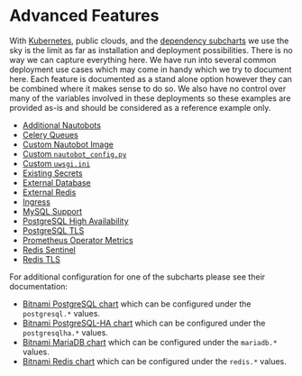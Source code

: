 # Advanced Features

With [Kubernetes](https://kubernetes.io/), public clouds, and the [dependency subcharts](/installation/dependencies) we use the sky is the limit as far as installation and deployment possibilities.  There is no way we can capture everything here.  We have run into several common deployment use cases which may come in handy which we try to document here.  Each feature is documented as a stand alone option however they can be combined where it makes sense to do so.  We also have no control over many of the variables involved in these deployments so these examples are provided as-is and should be considered as a reference example only.

* [Additional Nautobots](/advanced-features/additional-nautobots)
* [Celery Queues](/advanced-features/celery-queues)
* [Custom Nautobot Image](/advanced-features/custom-image)
* [Custom `nautobot_config.py`](/advanced-features/custom-nautobot-config)
* [Custom `uwsgi.ini`](/advanced-features/custom-uwsgi)
* [Existing Secrets](/advanced-features/existing-secrets)
* [External Database](/advanced-features/external-database)
* [External Redis](/advanced-features/external-redis)
* [Ingress](/advanced-features/ingress)
* [MySQL Support](/advanced-features/mysql)
* [PostgreSQL High Availability](/advanced-features/postgresql-ha)
* [PostgreSQL TLS](/advanced-features/postgresql-tls)
* [Prometheus Operator Metrics](/advanced-features/prometheus-metrics)
* [Redis Sentinel](/advanced-features/redis-sentinel)
* [Redis TLS](/advanced-features/redis-tls)

For additional configuration for one of the subcharts please see their documentation:

* [Bitnami PostgreSQL chart](https://github.com/bitnami/charts/tree/master/bitnami/postgresql) which can be configured under the `postgresql.*` values.
* [Bitnami PostgreSQL-HA chart](https://github.com/bitnami/charts/tree/main/bitnami/postgresql-ha) which can be configured under the `postgresqlha.*` values.
* [Bitnami MariaDB chart](https://github.com/bitnami/charts/tree/main/bitnami/mariadb) which can be configured under the `mariadb.*` values.
* [Bitnami Redis chart](https://github.com/bitnami/charts/tree/master/bitnami/redis) which can be configured under the `redis.*` values.
